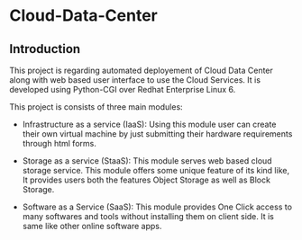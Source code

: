 # Cloud-Data-Center
## Introduction

This project is regarding automated deployement of  Cloud Data Center along with web based user interface to use the Cloud Services. It is developed using Python-CGI over Redhat Enterprise Linux 6.

This project is consists of three main modules: 

- Infrastructure as a service (IaaS): Using this module user can create their own virtual machine by just submitting their hardware requirements through html forms.

- Storage as a service (StaaS): This module serves web based cloud storage service. This module offers some unique feature of its kind like, It provides users both the features Object Storage as well as Block Storage.

- Software as a Service (SaaS): This module provides One Click access to many softwares and tools without installing them on client side. It is same like other online software apps.
